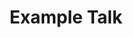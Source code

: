 ---
title: Example Talk

summary: An example talk using Hugo Blox Builder's Markdown slides feature.
---